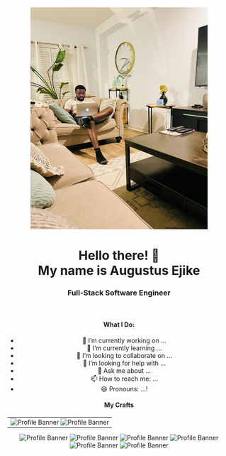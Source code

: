 <center>
<img src="https://github.com/Crafting-Solution/Crafting-Solution/blob/8c6199ec8f38e1e5bafa1f83f21860219819ab05/WhatsApp%20Image%202024-03-22%20at%2014.43.50.jpeg" alt="Profile Banner" height="500px" width="400px"/>

<h1>Hello there! 👋  <br> 
My name is Augustus Ejike</h1>

<h3>Full-Stack Software Engineer</h3>
<br>
<h4> What I Do: </h4>

- 🔭 I’m currently working on ...
- 🌱 I’m currently learning ...
- 👯 I’m looking to collaborate on ...
- 🤔 I’m looking for help with ...
- 💬 Ask me about ...
- 📫 How to reach me: ...
- 😄 Pronouns: ...!

<h4>My Crafts</h4>

<div>
  <table>
    <tr>
      <td>
        <img src="https://www.w3.org/html/logo/downloads/HTML5_Logo_512.png" alt="Profile Banner" height="60px" width="100px"/>
        <img src="https://upload.wikimedia.org/wikipedia/commons/6/62/CSS3_logo.svg" alt="Profile Banner" height="50px" width="50px"/>
      </td>
    </tr>
  </table>
</div>

<img src="https://upload.wikimedia.org/wikipedia/commons/6/6a/JavaScript-logo.png" alt="Profile Banner" height="50px" width="50px"/>
<img src="https://upload.wikimedia.org/wikipedia/commons/9/95/Vue.js_Logo_2.svg" alt="Profile Banner" height="50px" width="50px"/>
<img src="https://upload.wikimedia.org/wikipedia/commons/b/b2/Bootstrap_logo.svg" alt="Profile Banner" height="50px" width="50px"/>
<img src="https://upload.wikimedia.org/wikipedia/commons/0/0a/MySQL_textlogo.svg" alt="Profile Banner" height="100px" width="100px"/>
<img src="https://upload.wikimedia.org/wikipedia/commons/3/37/Firebase_Logo.svg" alt="Profile Banner" height="100px" width="100px"/>
<img src="https://laravel.com/img/logomark.min.svg" alt="Profile Banner" height="50px" width="50px"/>


</center>
